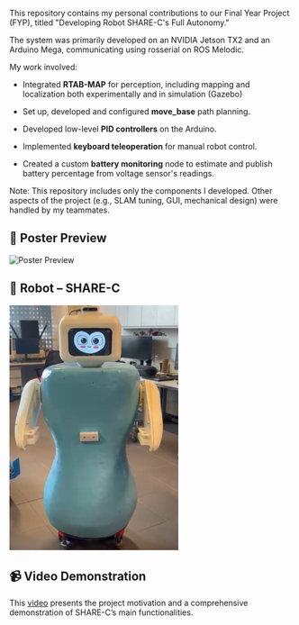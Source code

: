 This repository contains my personal contributions to our Final Year Project (FYP), titled "Developing Robot SHARE-C's Full Autonomy."

The system was primarily developed on an NVIDIA Jetson TX2 and an Arduino Mega, communicating using rosserial on ROS Melodic.

My work involved:

- Integrated **RTAB-MAP** for perception, including mapping and localization both experimentally and in simulation (Gazebo)

- Set up, developed and configured **move_base** path planning.

- Developed low-level **PID controllers** on the Arduino.

- Implemented **keyboard teleoperation** for manual robot control.

- Created a custom **battery monitoring** node to estimate and publish battery percentage from voltage sensor's readings.

Note: This repository includes only the components I developed. Other aspects of the project (e.g., SLAM tuning, GUI, mechanical design) were handled by my teammates.

## 📌 Poster Preview

<img src="./FYP_Poster.png" alt="Poster Preview" width="500"/>

## 🤖 Robot – SHARE-C

<img src="./sharec_robot.PNG" alt="SHARE-C Robot" width="300"/>

## 📹 Video Demonstration

This [video](https://youtu.be/2a8PZjOhHwQ) presents the project motivation and a comprehensive demonstration of SHARE-C’s main functionalities.
